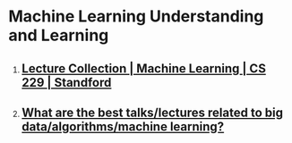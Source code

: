 # Machine Learning Understanding and Learning #

1. ## [Lecture Collection | Machine Learning | CS 229 | Standford ](https://www.youtube.com/playlist?list=PLA89DCFA6ADACE599) ##
2. ## [What are the best talks/lectures related to big data/algorithms/machine learning?](http://www.quora.com/What-are-the-best-talks-lectures-related-to-big-data-algorithms-machine-learning) ##


